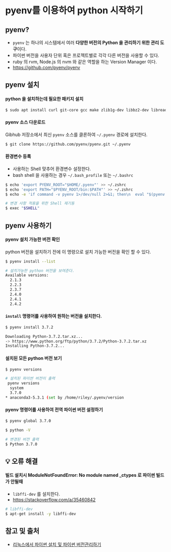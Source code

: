 # pyenv를 이용하여 python 시작하기


## pyenv?
+ `pyenv` 는 하나의 시스템에서 여러 **다양한 버전의 Python 을 관리하기 위한 관리 도구**이다.
+ 파이썬 버전을 사용자 단위 혹은 프로젝트별로 각각 다른 버전을 사용할 수 있다.
+ ruby 의 rvm, Node.js 의 nvm 와 같은 역할을 하는 Version Manager 이다. 
+ https://github.com/pyenv/pyenv

## pyenv 설치
#### python 을 설치하는데 필요한 패키지 설치

```bash
$ sudo apt install curl git-core gcc make zlib1g-dev libbz2-dev libreadline-dev libsqlite3-dev libssl-dev
```

#### pyenv 소스 다운로드
Gibhub 저장소에서 최신 `pyenv` 소스를 클론하여 `~/.pyenv` 경로에 설치한다.

```bash
$ git clone https://github.com/pyenv/pyenv.git ~/.pyenv
```

#### 환경변수 등록
+ 사용하는 Shell 맞추어 환경변수 설정한다.
+ bash shell 을 사용하는 경우 `~/.bash_profile` 또는 `~/.bashrc`

```bash
$ echo 'export PYENV_ROOT="$HOME/.pyenv"' >> ~/.zshrc
$ echo 'export PATH="$PYENV_ROOT/bin:$PATH"' >> ~/.zshrc
$ echo -e 'if command -v pyenv 1>/dev/null 2>&1; then\n  eval "$(pyenv init -)"\nfi' >> ~/.zshrc

# 변경 사항 적용을 위한 Shell 재기동
$ exec "$SHELL"
```

## pyenv 사용하기
#### pyenv 설치 가능한 버전 확인
python 버전을 설치하기 전에 이 명령으로 설치 가능한 버전을 확인 할 수 있다.

```bash
$ pyenv install --list

# 설치가능한 python 버전을 보여준다.
Available versions:
  2.1.3
  2.2.3
  2.3.7
  2.4.0
  2.4.1
  2.4.2
```

#### `install` 명령어를 사용하여 원하는 버전을 설치한다.

```bash
$ pyenv install 3.7.2

Downloading Python-3.7.2.tar.xz...
-> https://www.python.org/ftp/python/3.7.2/Python-3.7.2.tar.xz
Installing Python-3.7.2...
```

#### 설치된 모든 python 버전 보기 
```bash
$ pyenv versions

# 설치된 파이썬 버전이 출력
 pyenv versions
  system
  3.7.0
* anaconda3-5.3.1 (set by /home/riley/.pyenv/version
```

#### pyenv 명령어를 사용하여 전역 파이썬 버전 설정하기
```bash
$ pyenv global 3.7.0

$ python -V

# 변경된 버전 출력
$ Python 3.7.0
```

## 💡 오류 해결
#### 빌드 설치시 ModuleNotFoundError: No module named _ctypes 로 파이썬 빌드가 안될때
+ `libffi-dev` 를 설치한다.
+ https://stackoverflow.com/a/35460842

```bash
# libffi-dev 
$ apt-get install -y libffi-dev
``` 

## 참고 및 출처
+ [리눅스에서 파이썬 설치 및 파이썬 버전관리하기](https://www.tecmint.com/pyenv-install-and-manage-multiple-python-versions-in-linux/)
